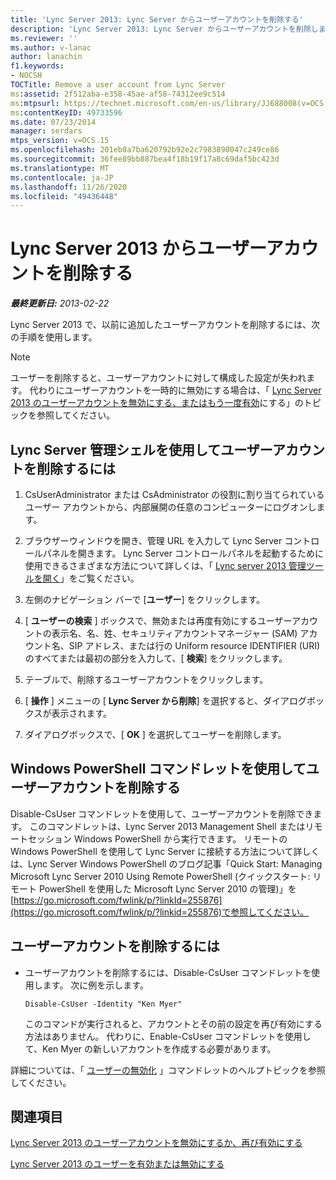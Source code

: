 ```yaml
---
title: 'Lync Server 2013: Lync Server からユーザーアカウントを削除する'
description: 'Lync Server 2013: Lync Server からユーザーアカウントを削除します。'
ms.reviewer: ''
ms.author: v-lanac
author: lanachin
f1.keywords:
- NOCSH
TOCTitle: Remove a user account from Lync Server
ms:assetid: 2f512aba-e358-45ae-af58-74312ee9c514
ms:mtpsurl: https://technet.microsoft.com/en-us/library/JJ688008(v=OCS.15)
ms:contentKeyID: 49733596
ms.date: 07/23/2014
manager: serdars
mtps_version: v=OCS.15
ms.openlocfilehash: 201eb8a7ba620792b92e2c7983890047c249ce86
ms.sourcegitcommit: 36fee89bb887bea4f18b19f17a8c69daf5bc423d
ms.translationtype: MT
ms.contentlocale: ja-JP
ms.lasthandoff: 11/26/2020
ms.locfileid: "49436448"
---
```

# <a name="remove-a-user-account-from-lync-server-2013"></a>Lync Server 2013 からユーザーアカウントを削除する

<div data-xmlns="http://www.w3.org/1999/xhtml">

<div class="topic" data-xmlns="http://www.w3.org/1999/xhtml" data-msxsl="urn:schemas-microsoft-com:xslt" data-cs="https://msdn.microsoft.com/">

<div data-asp="https://msdn2.microsoft.com/asp">



</div>

<div id="mainSection">

<div id="mainBody">

<span> </span>

_**最終更新日:** 2013-02-22_

Lync Server 2013 で、以前に追加したユーザーアカウントを削除するには、次の手順を使用します。

<div>


> [!NOTE]  
> ユーザーを削除すると、ユーザーアカウントに対して構成した設定が失われます。 代わりにユーザーアカウントを一時的に無効にする場合は、「 <A href="lync-server-2013-disable-or-re-enable-user-account-for-lync-server.md">Lync Server 2013 のユーザーアカウントを無効にする、またはもう一度有効</A>にする」のトピックを参照してください。



</div>

<div>

## <a name="to-remove-a-user-account-by-using-lync-server-management-shell"></a>Lync Server 管理シェルを使用してユーザーアカウントを削除するには

1.  CsUserAdministrator または CsAdministrator の役割に割り当てられているユーザー アカウントから、内部展開の任意のコンピューターにログオンします。

2.  ブラウザーウィンドウを開き、管理 URL を入力して Lync Server コントロールパネルを開きます。 Lync Server コントロールパネルを起動するために使用できるさまざまな方法について詳しくは、「 [Lync server 2013 管理ツールを開く](lync-server-2013-open-lync-server-administrative-tools.md)」をご覧ください。

3.  左側のナビゲーション バーで [**ユーザー**] をクリックします。

4.  [ **ユーザーの検索** ] ボックスで、無効または再度有効にするユーザーアカウントの表示名、名、姓、セキュリティアカウントマネージャー (SAM) アカウント名、SIP アドレス、または行の Uniform resource IDENTIFIER (URI) のすべてまたは最初の部分を入力して、[ **検索**] をクリックします。

5.  テーブルで、削除するユーザーアカウントをクリックします。

6.  [ **操作** ] メニューの [ **Lync Server から削除**] を選択すると、ダイアログボックスが表示されます。

7.  ダイアログボックスで、[ **OK** ] を選択してユーザーを削除します。

</div>

<div>

## <a name="removing-user-accounts-by-using-windows-powershell-cmdlets"></a>Windows PowerShell コマンドレットを使用してユーザーアカウントを削除する

Disable-CsUser コマンドレットを使用して、ユーザーアカウントを削除できます。 このコマンドレットは、Lync Server 2013 Management Shell またはリモートセッション Windows PowerShell から実行できます。 リモートの Windows PowerShell を使用して Lync Server に接続する方法について詳しくは、Lync Server Windows PowerShell のブログ記事「Quick Start: Managing Microsoft Lync Server 2010 Using Remote PowerShell (クイックスタート: リモート PowerShell を使用した Microsoft Lync Server 2010 の管理)」を[https://go.microsoft.com/fwlink/p/?linkId=255876](https://go.microsoft.com/fwlink/p/?linkid=255876)で参照してください。

<div>

## <a name="to-remove-a-user-account"></a>ユーザーアカウントを削除するには

  - ユーザーアカウントを削除するには、Disable-CsUser コマンドレットを使用します。 次に例を示します。
    
        Disable-CsUser -Identity "Ken Myer"
    
    このコマンドが実行されると、アカウントとその前の設定を再び有効にする方法はありません。 代わりに、Enable-CsUser コマンドレットを使用して、Ken Myer の新しいアカウントを作成する必要があります。

</div>

詳細については、「 [ユーザーの無効化](https://docs.microsoft.com/powershell/module/skype/Disable-CsUser) 」コマンドレットのヘルプトピックを参照してください。

</div>

<div>

## <a name="see-also"></a>関連項目


[Lync Server 2013 のユーザーアカウントを無効にするか、再び有効にする](lync-server-2013-disable-or-re-enable-user-account-for-lync-server.md)  


[Lync Server 2013 のユーザーを有効または無効にする](lync-server-2013-enabling-and-disabling-users-for-lync-server.md)  
  

</div>

</div>

<span> </span>

</div>

</div>

</div>

